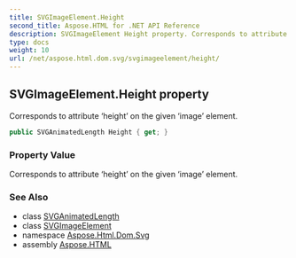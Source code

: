 ```yaml
---
title: SVGImageElement.Height
second_title: Aspose.HTML for .NET API Reference
description: SVGImageElement Height property. Corresponds to attribute height on the given image element
type: docs
weight: 10
url: /net/aspose.html.dom.svg/svgimageelement/height/
---
```

## SVGImageElement.Height property

Corresponds to attribute ‘height’ on the given ‘image’ element.

```csharp
public SVGAnimatedLength Height { get; }
```

### Property Value

Corresponds to attribute ‘height’ on the given ‘image’ element.

### See Also

* class [SVGAnimatedLength](../../../aspose.html.dom.svg.datatypes/svganimatedlength/)
* class [SVGImageElement](../)
* namespace [Aspose.Html.Dom.Svg](../../../aspose.html.dom.svg/)
* assembly [Aspose.HTML](../../../)
